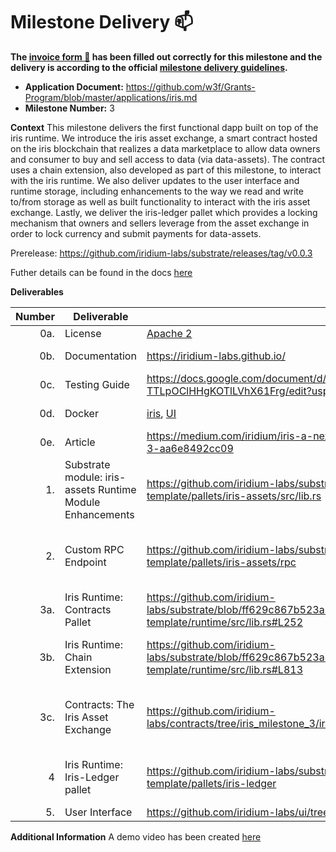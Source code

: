 # Milestone Delivery :mailbox:

**The [invoice form :pencil:](https://docs.google.com/forms/d/e/1FAIpQLSfmNYaoCgrxyhzgoKQ0ynQvnNRoTmgApz9NrMp-hd8mhIiO0A/viewform) has been filled out correctly for this milestone and the delivery is according to the official [milestone delivery guidelines](https://github.com/w3f/Grants-Program/blob/master/docs/milestone-deliverables-guidelines.md).**

- **Application Document:** https://github.com/w3f/Grants-Program/blob/master/applications/iris.md
- **Milestone Number:** 3

**Context**
This milestone delivers the first functional dapp built on top of the iris runtime. We introduce the iris asset exchange, a smart contract hosted on the iris blockchain that realizes a data marketplace to allow data owners and consumer to buy and sell access to data (via data-assets). The contract uses a chain extension, also developed as part of this milestone, to interact with the iris runtime. We also deliver updates to the user interface and runtime storage, including enhancements to the way we read and write to/from storage as well as built functionality to interact with the iris asset exchange. Lastly, we deliver the iris-ledger pallet which provides a locking mechanism that owners and sellers leverage from the asset exchange in order to lock currency and submit payments for data-assets.

Prerelease: https://github.com/iridium-labs/substrate/releases/tag/v0.0.3

Futher details can be found in the docs [here](https://iridium-labs.github.io/)

**Deliverables**

| Number | Deliverable                                               | Link                                                                                                                                  | Notes                                                                                                                                                                                                            |
| -----: | --------------------------------------------------------- | ------------------------------------------------------------------------------------------------------------------------------------- | ---------------------------------------------------------------------------------------------------------------------------------------------------------------------------------------------------------------- |
|    0a. | License                                                   | [Apache 2](https://github.com/iridium-labs/substrate/blob/iris-milestone-2/LICENSE-APACHE2)                                           | No change to licenses used in Substrate                                                                                                                                                                          |
|    0b. | Documentation                                             | https://iridium-labs.github.io/                                                                                                       | The mdbook source is found at: https://github.com/iridium-labs/iris-docs                                                                                                                                         |
|    0c. | Testing Guide                                             | https://docs.google.com/document/d/1EUf8YUi3Gnr05weutoH-TTLpOClHHgKOTlLVhX61Frg/edit?usp=sharing                                      |                                                                                                                                                                                                                  |
|    0d. | Docker                                                    | [iris](https://hub.docker.com/repository/docker/iridiumlabs/iris), [UI](https://hub.docker.com/repository/docker/iridiumlabs/iris-ui) | The documentation (0b) outlines how to run both docker images.                                                                                                                                                   |
|    0e. | Article                                                   | https://medium.com/iridium/iris-a-next-gen-decentralized-storage-layer-part-3-aa6e8492cc09                                            |                                                                                                                                                                                                                  |
|     1. | Substrate module: iris-assets Runtime Module Enhancements | https://github.com/iridium-labs/substrate/blob/iris_milestone_3/bin/node-template/pallets/iris-assets/src/lib.rs                      | Simplified runtime storage, additional security and checks, use the assets pallet to query and verify ownership and balances                                                                                     |
|     2. | Custom RPC Endpoint                                       | https://github.com/iridium-labs/substrate/tree/iris_milestone_3/bin/node-template/pallets/iris-assets/rpc                             | The implementation was moved to the iris-assets module, parameters modified to accept only asset id, additional secrutiy on the extrinsic which requests data be added to offchain storage.                      |
|    3a. | Iris Runtime: Contracts Pallet                            | https://github.com/iridium-labs/substrate/blob/ff629c867b523a18526359360d1fb55f23a4aa90/bin/node-template/runtime/src/lib.rs#L252     | The contracts pallet was added to the iris runtime                                                                                                                                                               |
|    3b. | Iris Runtime: Chain Extension                             | https://github.com/iridium-labs/substrate/blob/ff629c867b523a18526359360d1fb55f23a4aa90/bin/node-template/runtime/src/lib.rs#L813     | The chain extension lets smart contracts interact with the iris runtime. Usage details here: https://iridium-labs.github.io/contracts_chain_extension.html                                                       |
|    3c. | Contracts: The Iris Asset Exchange                        | https://github.com/iridium-labs/contracts/tree/iris_milestone_3/iris_asset_exchange                                                   | The Iris Asset Exchange is a smart contract on the iris blockchain that lets users buy and sell access to data in iris, demonstrating usage of the chain extension as well as integrated with the user interface |
|      4 | Iris Runtime: Iris-Ledger pallet                          | https://github.com/iridium-labs/substrate/tree/iris_milestone_3/bin/node-template/pallets/iris-ledger                                 | Simple pallet to lock, unlock, and transfer native tokens. This was not included in the proposal as it's necessity was only discovered during development.                                                       |
|     5. | User Interface                                            | https://github.com/iridium-labs/ui/tree/iris_milestone_3                                                                              |                                                                                                                                                                                                                  |

**Additional Information**
A demo video has been created [here](https://youtu.be/sx1TlQ07YGQ)
